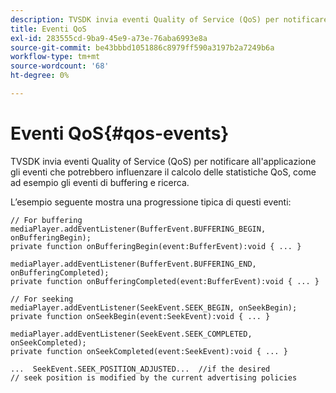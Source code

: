 ```yaml
---
description: TVSDK invia eventi Quality of Service (QoS) per notificare all'applicazione gli eventi che potrebbero influenzare il calcolo delle statistiche QoS, come ad esempio gli eventi di buffering e ricerca.
title: Eventi QoS
exl-id: 283555cd-9ba9-45e9-a73e-76aba6993e8a
source-git-commit: be43bbbd1051886c8979ff590a3197b2a7249b6a
workflow-type: tm+mt
source-wordcount: '68'
ht-degree: 0%

---
```


# Eventi QoS{#qos-events}

TVSDK invia eventi Quality of Service (QoS) per notificare all&#39;applicazione gli eventi che potrebbero influenzare il calcolo delle statistiche QoS, come ad esempio gli eventi di buffering e ricerca.

L’esempio seguente mostra una progressione tipica di questi eventi:

```
// For buffering 
mediaPlayer.addEventListener(BufferEvent.BUFFERING_BEGIN, onBufferingBegin); 
private function onBufferingBegin(event:BufferEvent):void { ... } 
 
mediaPlayer.addEventListener(BufferEvent.BUFFERING_END, onBufferingCompleted); 
private function onBufferingCompleted(event:BufferEvent):void { ... } 
 
// For seeking 
mediaPlayer.addEventListener(SeekEvent.SEEK_BEGIN, onSeekBegin); 
private function onSeekBegin(event:SeekEvent):void { ... } 
 
mediaPlayer.addEventListener(SeekEvent.SEEK_COMPLETED, onSeekCompleted); 
private function onSeekCompleted(event:SeekEvent):void { ... } 
 
...  SeekEvent.SEEK_POSITION_ADJUSTED...  //if the desired 
// seek position is modified by the current advertising policies 
```

